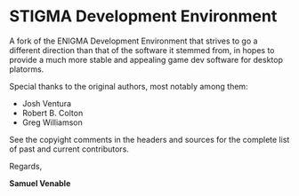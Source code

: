 # STIGMA Development Environment

A fork of the ENIGMA Development Environment that strives to go a different direction than that of the software it stemmed from, in hopes to provide a much more stable and appealing game dev software for desktop platorms.

Special thanks to the original authors, most notably among them:

- Josh Ventura
- Robert B. Colton
- Greg Williamson

See the copyight comments in the headers and sources for the complete list of past and current contributors.

Regards,

**Samuel Venable**
